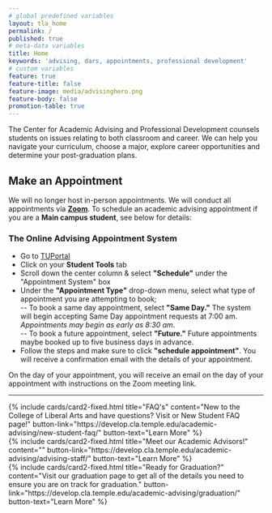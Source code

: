 ```yaml
---
# global predefined variables
layout: tla_home
permalink: /
published: true
# meta-data variables
title: Home
keywords: 'advising, dars, appointments, professional development'
# custom variables
feature: true
feature-title: false
feature-image: media/advisinghero.png
feature-body: false
promotion-table: true
---
```

The Center for Academic Advising and Professional Development counsels students on issues relating to both classroom and career. We can help you navigate your curriculum, choose a major, explore career opportunities and determine your post-graduation plans.

## Make an Appointment
We will no longer host in-person appointments. We will conduct all appointments via [**Zoom**](https://its.temple.edu/zoom-transition). To schedule an academic advising appointment if you are a **Main campus student**, see below for details:

### The Online Advising Appointment System
- Go to [TUPortal](https://fim.temple.edu/idp/profile/cas/login;jsessionid=B615BC9901343362C6E4DCF7EB5F68A6?execution=e1s1)
- Click on your **Student Tools** tab
- Scroll down the center column & select **"Schedule"** under the "Appointment System" box
- Under the **"Appointment Type"** drop-down menu, select what type of appointment you are attempting to book;<br>
 -- To book a same day appointment, select **"Same Day."** The system will begin accepting Same Day appointment requests at 7:00 am. _Appointments may begin as early as 8:30 am_.<br> 
  -- To book a future appointment, select **"Future."** Future appointments maybe booked up to five business days in advance.<br>
- Follow the steps and make sure to click **"schedule appointment"**. You will receive a confirmation email with the details of your appointment. 

On the day of your appointment, you will receive an email on the day of your appointment with instructions on the Zoom meeting link.

___

<div class="row row-wide">
  <div class="col m12 l4">{% include cards/card2-fixed.html
    title="FAQ's"
    content="New to the College of Liberal Arts and have questions? Visit or New Student FAQ page!"
    button-link="https://develop.cla.temple.edu/academic-advising/new-student-faq/"
    button-text="Learn More" %}
  </div>
  <div class="col m12 l4">{% include cards/card2-fixed.html
    title="Meet our Academic Advisors!"
    content=""
    button-link="https://develop.cla.temple.edu/academic-advising/advising-staff/"
    button-text="Learn More" %}
    </div>
    <div class="col m12 l4">{% include cards/card2-fixed.html
      title="Ready for Graduation?"
      content="Visit our graduation page to get all of the details you need to ensure you are on track for graduation."
      button-link="https://develop.cla.temple.edu/academic-advising/graduation/"
      button-text="Learn More" %}
    </div>
</div>
